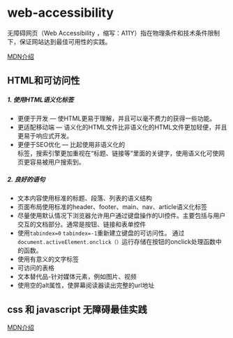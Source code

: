 # web-accessibility
无障碍网页（Web Accessibility ，缩写：A11Y）指在物理条件和技术条件限制下，保证网站达到最佳可用性的实践。

[MDN介绍](https://developer.mozilla.org/zh-CN/docs/Learn/Accessibility/What_is_accessibility)

## HTML和可访问性

##### 1. 使用HTML语义化标签
  * 更便于开发 — 使HTML更易于理解，并且可以毫不费力的获得一些功能。
  * 更适配移动端 — 语义化的HTML文件比非语义化的HTML文件更加轻便，并且更易于响应式开发。
  * 更便于SEO优化 — 比起使用非语义化的<div>标签，搜索引擎更加重视在“标题、链接等”里面的关键字，使用语义化可使网页更容易被用户搜索到。
##### 2. 良好的语句
  * 文本内容使用标准的标题、段落、列表的语义结构
  * 页面布局使用标准的header、footer、main、nav、article语义化标签
  * 尽量使用默认情况下浏览器允许用户通过键盘操作的UI控件。主要包括与用户交互的文档部分。通常是按钮、链接和表单控件
  * 使用`tabindex=0` `tabindex=-1`重新建立键盘的可访问性。 通过`document.activeElement.onclick（）`运行存储在按钮的onclick处理函数中的函数。
  * 使用有意义的文字标签
  * 可访问的表格
  * 文本替代品-针对媒体元素，例如图片、视频
  * 使用空的alt属性，使屏幕阅读器读出完整的url地址

## css 和 javascript 无障碍最佳实践
  [MDN介绍](https://developer.mozilla.org/zh-CN/docs/Learn/Accessibility/CSS_and_JavaScript)

  